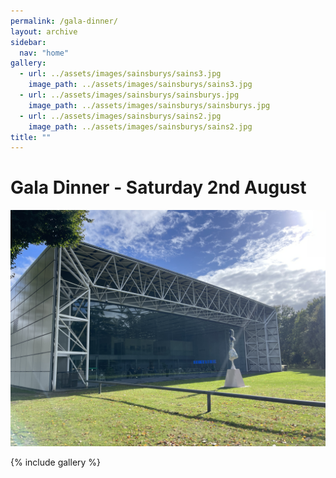 ```yaml
---
permalink: /gala-dinner/
layout: archive
sidebar:
  nav: "home"
gallery:
  - url: ../assets/images/sainsburys/sains3.jpg
    image_path: ../assets/images/sainsburys/sains3.jpg
  - url: ../assets/images/sainsburys/sainsburys.jpg
    image_path: ../assets/images/sainsburys/sainsburys.jpg
  - url: ../assets/images/sainsburys/sains2.jpg
    image_path: ../assets/images/sainsburys/sains2.jpg
title: ""
---
```

# Gala Dinner - Saturday 2nd August

![Sainsburys Centre](../assets/images/sainsburys/IMG_0117.JPG "Sainsburys Centre")

{% include gallery %}
